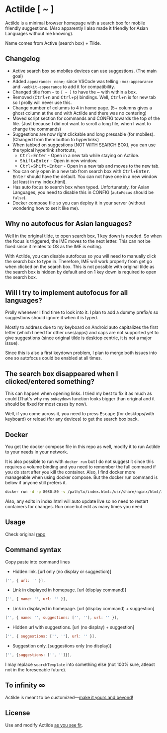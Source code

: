 # Actilde [ ~ ]

Actilde is a minimal browser homepage with a search box for mobile friendly suggestions. (Also apparently I also made it friendly for Asian Languages without me knowing).

Name comes from Active (search box) + Tilde.

## Changelog

- Active search box so mobiles devices can use suggestions. (The main goal)
- Added `appearance: none;` since VSCode was telling `-moz-appearance` and `-webkit-appearance` to add it for compatibility.
- Changed title from `~` to `[ ~ ]` to have the ~ with within a box.
- Removed (<kbd>Ctrl</kbd>+<kbd>n</kbd> and <kbd>Ctrl</kbd>+<kbd>p</kbd>) bindings. Well, <kbd>Ctrl</kbd>+<kbd>n</kbd> is for new tab so I prolly will never use this.
- Change number of columns to 4 in home page. (5+ columns gives a ghost column at the end with Actilde and there was no centering)
- Moved script section for commands and CONFIG towards the top of the file. (Just because I did not want to scroll a long file, when I want to change the commands)
- Suggestions are now right clickable and long pressable (for mobiles). (Changed from them button to hyperlinks)
- When tabbed on suggestions (NOT WITH SEARCH BOX), you can use the typical hyperlink shortcuts,
    - <kbd>Ctrl</kbd>+<kbd>Enter</kbd> - Open in a new tab while staying on Actilde.
    - <kbd>Shift</kbd>+<kbd>Enter</kbd> - Open in new window.
    - <kbd>Ctrl</kbd>+<kbd>Shift</kbd>+<kbd>Enter</kbd> - Open in a new tab and moves to the new tab.
- You can only open in a new tab from search box with <kbd>Ctrl</kbd>+<kbd>Enter</kbd>. <kbd>Enter</kbd> should have the default. You can not have one in a new window (at least in my index.html).
- Has auto focus to search box when typed. Unfortunately, for Asian Languages, you need to disable this in CONFIG (`autoFocus` should be `false`).
- Docker compose file so you can deploy it in your server (without wondering how to set it like me).

## Why no autofocus for Asian languages?

Well in the original tilde, to open search box, 1 key down is needed. So when the focus is triggered, the IME moves to the next letter. This can not be fixed since it relates to OS as the IME is exiting.

With Actilde, you can disable autofocus so you will need to manually click the search box to type in. Therefore, IME will work properly from get go when clicked on the search box. This is not possible with original tilde as the search box is hidden by default and on 1 key down is required to open the search box.

## Will I try to implement autofocus for all languages?

Prolly whenever I find time to look into it. I plan to add a dummy prefix/s so suggestions should ignore it when it is typed. 

Mostly to address due to my keyboard on Android auto capitalizes the first letter (which I need for other uses/apps) and caps are not supported yet to give suggestions (since original tilde is desktop centric, it is not a major issue).

Since this is also a first keydown problem, I plan to merge both issues into one so autofocus could be enabled at all times.

## The search box disappeared when I clicked/entered something?

This can happen when opening links. I tried my best to fix it as much as could (That's why my `onKeydown` function looks bigger than original and it should be fixed for most cases by now).

Well, if you come across it, you need to press <kbd>Escape</kbd> (for desktops/with keyboard) or reload (for any devices) to get the search box back.

## Docker

You get the docker compose file in this repo as well, modify it to run Actilde to your needs in your network.

It is also possible to run with `docker run` but I do not suggest it since this requires a volume binding and you need to remember the full command if you do start after you kill the container. Also, I find docker more manageable when using docker compose. But the docker run command is below if anyone still prefers it.

```sh
docker run -d -p 8080:80 -v /path/to/index.html:/usr/share/nginx/html/index.html --name actilde nginx:stable-alpine-slim
```

Also, any edits in index.html will auto update live so no need to restart containers for changes. Run once but edit as many times you need.

## Usage

Check original [repo](https://github.com/xvvvyz/tilde)

## Command syntax

Copy paste into command lines

- Hidden link. [url only (no display or suggestion)]
```js
['', { url: '' }],
```

- Link in displayed in homepage. [url (display command)]
```js
['', { name: '', url: '' }],
```

- Link in displayed in homepage. [url (display command) + suggestion]
```js
['', { name: '', suggestions: ['', ''], url: '' }],
```

- Hidden url with suggestions. [url (no display) + suggestion]
```js
['', { suggestions: ['', ''], url: '' }],
```

- Suggestion only. [suggestions only (no display)]
```js
['', {suggestions: ['', '']}],
```

I may replace `searchTemplate` into something else (not 100% sure, atleast not in the foreseeable future).

## To infinity ∞

Actilde is meant to be customized&mdash;[make it yours and beyond!](index.html)

## License

Use and modify Actilde [as you see fit](UNLICENSE).
